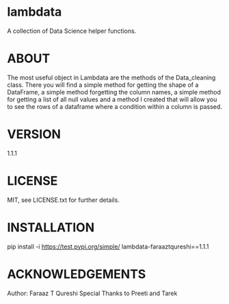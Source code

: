 # lambdata
A collection of Data Science helper functions.

ABOUT
=====

The most useful object in Lambdata are the methods of the Data_cleaning class.
There you will find a simple method for getting the shape of a DataFrame, a simple 
method forgetting the column names, a simple method for getting a list of all null 
values and a method I created that will allow you to see the rows of a dataframe 
where a condition within a column is passed.

VERSION
=======

1.1.1

LICENSE
=======

MIT, see LICENSE.txt for further details.

INSTALLATION
============

pip install -i https://test.pypi.org/simple/ lambdata-faraaztqureshi==1.1.1

ACKNOWLEDGEMENTS
================

Author: Faraaz T Qureshi
Special Thanks to Preeti and Tarek